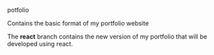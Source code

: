 potfolio

Contains the basic format of my portfolio website

The __react__ branch contains the new version of my portfolio that will be developed using react.